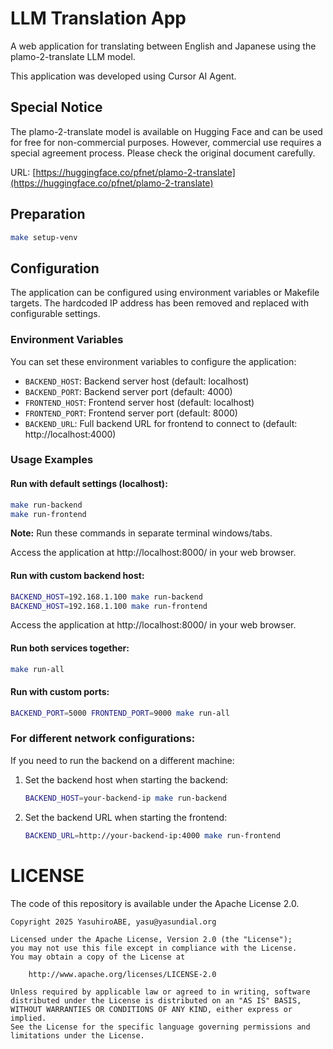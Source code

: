 # LLM Translation App

A web application for translating between English and Japanese using the plamo-2-translate LLM model.

This application was developed using Cursor AI Agent.

## Special Notice

The plamo-2-translate model is available on Hugging Face and can be used for free for non-commercial purposes.
However, commercial use requires a special agreement process. Please check the original document carefully.

URL: [https://huggingface.co/pfnet/plamo-2-translate](https://huggingface.co/pfnet/plamo-2-translate)

## Preparation

```bash
make setup-venv
```

## Configuration

The application can be configured using environment variables or Makefile targets.
The hardcoded IP address has been removed and replaced with configurable settings.

### Environment Variables

You can set these environment variables to configure the application:

- `BACKEND_HOST`: Backend server host (default: localhost)
- `BACKEND_PORT`: Backend server port (default: 4000)
- `FRONTEND_HOST`: Frontend server host (default: localhost)
- `FRONTEND_PORT`: Frontend server port (default: 8000)
- `BACKEND_URL`: Full backend URL for frontend to connect to (default: http://localhost:4000)

### Usage Examples

#### Run with default settings (localhost):
```bash
make run-backend
make run-frontend
```

**Note:** Run these commands in separate terminal windows/tabs.

Access the application at http://localhost:8000/ in your web browser.

#### Run with custom backend host:
```bash
BACKEND_HOST=192.168.1.100 make run-backend
BACKEND_HOST=192.168.1.100 make run-frontend
```

Access the application at http://localhost:8000/ in your web browser.

#### Run both services together:
```bash
make run-all
```

#### Run with custom ports:
```bash
BACKEND_PORT=5000 FRONTEND_PORT=9000 make run-all
```

### For different network configurations:

If you need to run the backend on a different machine:

1. Set the backend host when starting the backend:
   ```bash
   BACKEND_HOST=your-backend-ip make run-backend
   ```

2. Set the backend URL when starting the frontend:
   ```bash
   BACKEND_URL=http://your-backend-ip:4000 make run-frontend
   ```

# LICENSE

The code of this repository is available under the Apache License 2.0.

```license:Apache-2.0
Copyright 2025 YasuhiroABE, yasu@yasundial.org

Licensed under the Apache License, Version 2.0 (the "License");
you may not use this file except in compliance with the License.
You may obtain a copy of the License at

    http://www.apache.org/licenses/LICENSE-2.0

Unless required by applicable law or agreed to in writing, software
distributed under the License is distributed on an "AS IS" BASIS,
WITHOUT WARRANTIES OR CONDITIONS OF ANY KIND, either express or implied.
See the License for the specific language governing permissions and
limitations under the License.
```
